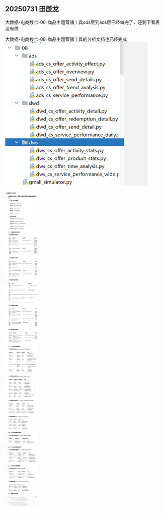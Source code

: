 ## 20250731 田辰龙

大数据-电商数仓-08-商品主题营销工具ods层到ads层已经做完了，还剩下看表没有做

大数据-电商数仓-08-商品主题营销工具的分析文档也已经完成
![img.png](imgs/img.png)

![img_1.png](imgs/img_1.png)